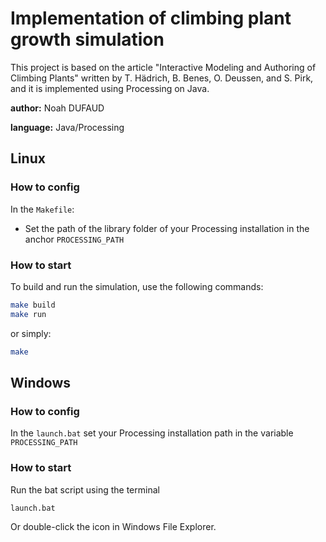 # Implementation of climbing plant growth simulation

This project is based on the article "Interactive Modeling and Authoring of Climbing Plants" written by T. Hädrich, B. Benes, O. Deussen, and S. Pirk, and it is implemented using Processing on Java.

**author:** Noah DUFAUD

**language:** Java/Processing

## Linux 

### How to config
In the `Makefile`:
- Set the path of the library folder of your Processing installation in the anchor `PROCESSING_PATH`

### How to start

To build and run the simulation, use the following commands:

```bash
make build
make run
```

or simply:

```bash
make
```

## Windows

### How to config

In the `launch.bat` set your Processing installation path in the variable `PROCESSING_PATH`

### How to start

Run the bat script using the terminal

```shell
launch.bat
```

Or double-click the icon in Windows File Explorer.